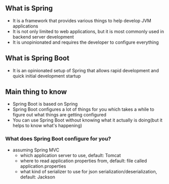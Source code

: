 ## What is Spring

- It is a framework that provides various things to help develop JVM applications
- It is not only limited to web applications, but it is most commonly used in backend server development
- It is unopinionated and requires the developer to configure everything

## What is Spring Boot

- It is an opinionated setup of Spring that allows rapid development and quick initial development startup

## Main thing to know

- Spring Boot is based on Spring
- Spring Boot configures a lot of things for you which takes a while to figure out what things are getting configured
- You can use Spring Boot without knowing what it actually is doing(but it helps to know what's happening)

### What does Spring Boot configure for you?

- assuming Spring MVC
    - which application server to use, default: Tomcat
    - where to read application properties from, default: file called application.properties
    - what kind of serializer to use for json serialization/deserialization, default: Jackson